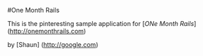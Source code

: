 #One Month Rails

This is the pinteresting sample application for
[*ONe Month Rails*] (http://onemonthrails.com)

by [Shaun] (http://google.com)